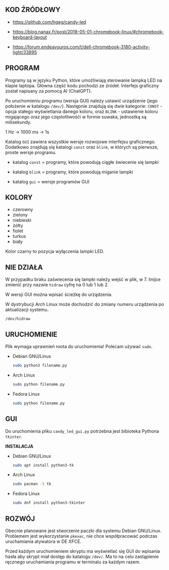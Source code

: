 ## KOD ŹRÓDŁOWY
* https://github.com/hgeg/candy-led

* https://blog.nanax.fr/post/2018-05-01-chromebook-linux/#chromebook-keyboard-layout

* https://forum.endeavouros.com/t/dell-chromebook-3180-activity-light/33895

## PROGRAM
Programy są w języku Python, które umożliwiają sterowanie lampką LED na klapie laptopa. Główna część kodu pochodzi ze źródeł. Interfejs graficzny został napisany za pomocą AI (ChatGPT).

Po uruchomieniu programu (wersja GUI) należy ustawić urządzenie (jego położenie w katalogu ```/dev/```). Następnie znajdują się dwie kategorie: ```CONST``` - opcja stałego wyświetlania danego koloru, oraz ```BLINK``` - ustawienie koloru migającego oraz jego częstotliwośći w formie suwaka, jednostką są milisekundy.

1 Hz -> 1000 ms -> 1s

Katalog ```GUI``` zawiera wszystkie wersje rozwojowe interfejsu graficznego. Dodatkowo znajdują się katalogi ```const``` oraz ```blink```, w których są pierwsze, proste wersje programu.

* katalog ```const``` = programy, które powodują ciągłe świecenie się lampki

* katalog ```blink``` = programy, które powodują miganie lampki

* katalog ```gui``` = wersje programów GUI

## KOLORY
* czerowny
* zielony
* niebieski
* żółty
* fiolet
* turkus
* biały

Kolor czarny to pozycja wyłączenia lampki LED.

## NIE DZIAŁA
W przypadku braku zaświecenia się lampki należy wejść w plik, w 7. linijce zmienić przy nazwie ```hidraw``` cyfrę na 0 lub 1 lub 2.

W wersji GUI można wpisać ścieżkę do urządzenia.

W dystrybucji Arch Linux może dochodzić do zmiany numeru urządzenia po aktualizacji systemu.

```/dev/hidraw```

## URUCHOMIENIE
Plik wymaga uprawnień roota do uruchomienia! Polecam używać ```sudo```.
* Debian GNU/Linux
  ```sh
  sudo python3 filename.py
  ```

* Arch Linux
  ```sh
  sudo python filename.py
  ```

* Fedora Linux
  ```sh
  sudo python filename.py
  ```

## GUI
Do uruchomienia pliku ```candy_led_gui.py``` potrzebna jest bibioteka Pythona ```tkinter```.

**INSTALACJA**

* Debian GNU/Linux

  ```sh
  sudo apt install python3-tk
  ```
  
* Arch Linux

  ```sh
  sudo pacman -S tk
  ```

* Fedora Linux

  ```sh
  sudo dnf install python3-tkinter
  ```

## ROZWÓJ
Obecnie planowane jest stworzenie paczki dla systemu Debian GNU/Linux. Problemem jest wykorzystanie ```pkexec```, nie chce współpracować podczas uruchamiania atywatora w DE XFCE.

Przed każdym uruchomieniem skryptu ma wyświetlać się GUI do wpisania hasła aby skrypt miał dostęp do katalogu ```/dev/```. Ma to na celu zastąpienie ręcznego uruchamiania programu w terminalu za każdym razem.

